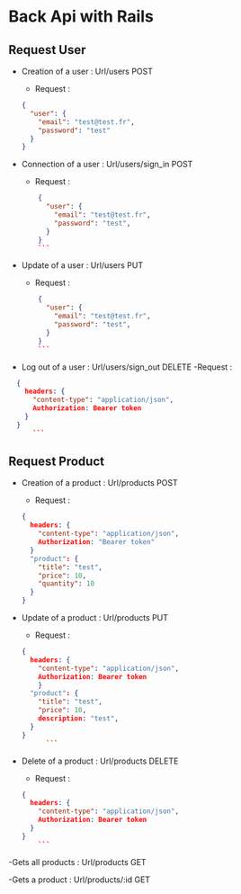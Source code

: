 # Back Api with Rails

## Request User

- Creation of a user : Url/users POST

  - Request :

  ```json
  {
    "user": {
      "email": "test@test.fr",
      "password": "test"
    }
  }
  ```

- Connection of a user : Url/users/sign_in POST

  - Request :

  ````json
      {
        "user": {
          "email": "test@test.fr",
          "password": "test",
        }
      }
      ```

  ````

- Update of a user : Url/users PUT

  - Request :

  ````json
      {
        "user": {
          "email": "test@test.fr",
          "password": "test",
        }
      }
      ```

  ````

- Log out of a user : Url/users/sign_out DELETE
  -Request :

````json
  {
    headers: {
      "content-type": "application/json",
      Authorization: Bearer token
    }
  }
      ```
````

## Request Product

- Creation of a product : Url/products POST

  - Request :

  ```json
  {
    headers: {
      "content-type": "application/json",
      Authorization: "Bearer token"
    }
    "product": {
      "title": "test",
      "price": 10,
      "quantity": 10
    }
  }
  ```

- Update of a product : Url/products PUT

  - Request :

  ````json
  {
    headers: {
      "content-type": "application/json",
      Authorization: Bearer token
      }
    "product": {
      "title": "test",
      "price": 10,
      description: "test",
    }
  }
        ```

  ````

- Delete of a product : Url/products DELETE

  - Request :

  ````json
  {
    headers: {
      "content-type": "application/json",
      Authorization: Bearer token
    }
  }
      ```
  ````

-Gets all products : Url/products GET

-Gets a product : Url/products/:id GET
